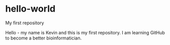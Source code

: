 # hello-world
My first repository

Hello - my name is Kevin and this is my first repository. I am learning GitHub to become a better bioinformatician.
